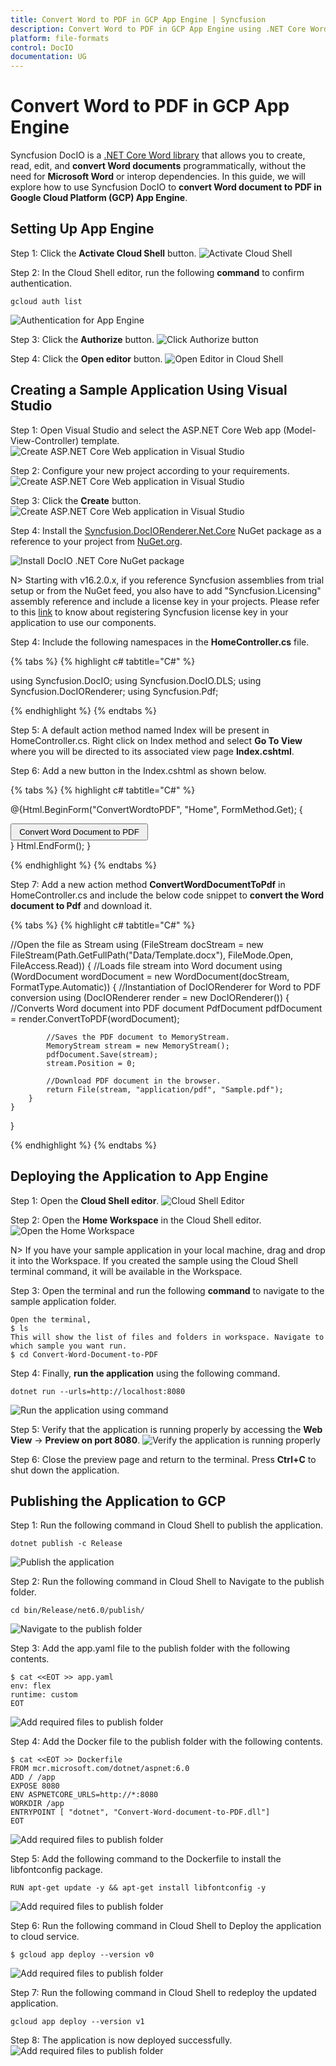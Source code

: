 ```yaml
---
title: Convert Word to PDF in GCP App Engine | Syncfusion
description: Convert Word to PDF in GCP App Engine using .NET Core Word (DocIO) library without Microsoft Word or interop dependencies.
platform: file-formats
control: DocIO
documentation: UG
---
```


# Convert Word to PDF in GCP App Engine

Syncfusion DocIO is a [.NET Core Word library](https://www.syncfusion.com/document-processing/word-framework/net-core/word-library) that allows you to create, read, edit, and **convert Word documents** programmatically, without the need for **Microsoft Word** or interop dependencies. In this guide, we will explore how to use Syncfusion DocIO to **convert Word document to PDF in Google Cloud Platform (GCP) App Engine**.

## Setting Up App Engine

Step 1: Click the **Activate Cloud Shell** button.
![Activate Cloud Shell](GCP_Images/Activate-Cloud-Shell-WordtoPDF.png)

Step 2: In the Cloud Shell editor, run the following **command** to confirm authentication.
```
gcloud auth list
```
![Authentication for App Engine](GCP_Images/Authentication-WordtoPDF.png)

Step 3: Click the **Authorize** button.
![Click Authorize button](GCP_Images/Authorize-WordtoPDF.png)

Step 4: Click the **Open editor** button.
![Open Editor in Cloud Shell](GCP_Images/Editor-Button-WordtoPDF.png)

## Creating a Sample Application Using Visual Studio

Step 1: Open Visual Studio and select the ASP.NET Core Web app (Model-View-Controller) template.
![Create ASP.NET Core Web application in Visual Studio](ASP-NET-Core_images/CreateProjectforConversion.png)

Step 2: Configure your new project according to your requirements.
![Create ASP.NET Core Web application in Visual Studio](GCP_Images/Configuration_WordtoPDF.png)

Step 3: Click the **Create** button.
![Create ASP.NET Core Web application in Visual Studio](GCP_Images/Additional-Information-WordtoPDF.png)

Step 4: Install the [Syncfusion.DocIORenderer.Net.Core](https://www.nuget.org/packages/Syncfusion.DocIORenderer.Net.Core) NuGet package as a reference to your project from [NuGet.org](https://www.nuget.org/).

![Install DocIO .NET Core NuGet package](ASP-NET-Core_images/NugetPackage.png)

N> Starting with v16.2.0.x, if you reference Syncfusion assemblies from trial setup or from the NuGet feed, you also have to add "Syncfusion.Licensing" assembly reference and include a license key in your projects. Please refer to this [link](https://help.syncfusion.com/common/essential-studio/licensing/overview) to know about registering Syncfusion license key in your application to use our components.

Step 4: Include the following namespaces in the **HomeController.cs** file.

{% tabs %}
{% highlight c# tabtitle="C#" %}

using Syncfusion.DocIO;
using Syncfusion.DocIO.DLS;
using Syncfusion.DocIORenderer;
using Syncfusion.Pdf;

{% endhighlight %}
{% endtabs %}

Step 5: A default action method named Index will be present in HomeController.cs. Right click on Index method and select **Go To View** where you will be directed to its associated view page **Index.cshtml**.

Step 6: Add a new button in the Index.cshtml as shown below.

{% tabs %}
{% highlight c# tabtitle="C#" %}

@{Html.BeginForm("ConvertWordtoPDF", "Home", FormMethod.Get);
{
<div>
    <input type="submit" value="Convert Word Document to PDF" style="width:220px;height:27px" />
</div>
}
Html.EndForm();
}

{% endhighlight %}
{% endtabs %}

Step 7: Add a new action method **ConvertWordDocumentToPdf** in HomeController.cs and include the below code snippet to **convert the Word document to Pdf** and download it.

{% tabs %}
{% highlight c# tabtitle="C#" %}

//Open the file as Stream
using (FileStream docStream = new FileStream(Path.GetFullPath("Data/Template.docx"), FileMode.Open, FileAccess.Read))
{
    //Loads file stream into Word document
    using (WordDocument wordDocument = new WordDocument(docStream, FormatType.Automatic))
    {
        //Instantiation of DocIORenderer for Word to PDF conversion
        using (DocIORenderer render = new DocIORenderer())
        {
            //Converts Word document into PDF document
            PdfDocument pdfDocument = render.ConvertToPDF(wordDocument);

            //Saves the PDF document to MemoryStream.
            MemoryStream stream = new MemoryStream();
            pdfDocument.Save(stream);
            stream.Position = 0;

            //Download PDF document in the browser.
            return File(stream, "application/pdf", "Sample.pdf");
        }
    }
}

{% endhighlight %}
{% endtabs %}

## Deploying the Application to App Engine

Step 1: Open the **Cloud Shell editor**.
![Cloud Shell Editor](GCP_Images/Cloud-Shell-Editor-WordtoPDF.png)

Step 2: Open the **Home Workspace** in the Cloud Shell editor.
![Open the Home Workspace](GCP_Images/Terminal-WordtoPDF.png)

N> If you have your sample application in your local machine, drag and drop it into the Workspace. If you created the sample using the Cloud Shell terminal command, it will be available in the Workspace.

Step 3: Open the terminal and run the following **command** to navigate to the sample application folder.
```
Open the terminal,
$ ls
This will show the list of files and folders in workspace. Navigate to which sample you want run.
$ cd Convert-Word-Document-to-PDF
```

Step 4: Finally, **run the application** using the following command.
```
dotnet run --urls=http://localhost:8080
```
![Run the application using command](GCP_Images/Run-Application-Command-WordtoPDF.png)

Step 5: Verify that the application is running properly by accessing the **Web View** -> **Preview on port 8080**.
![Verify the application is running properly](GCP_Images/Web-View-WordtoPDF.png)

Step 6: Close the preview page and return to the terminal. Press **Ctrl+C** to shut down the application.

## Publishing the Application to GCP

Step 1: Run the following command in Cloud Shell to publish the application.
```
dotnet publish -c Release
```
![Publish the application](GCP_Images/Publish_WordtoPDF.png)

Step 2: Run the following command in Cloud Shell to Navigate to the publish folder.
```
cd bin/Release/net6.0/publish/
```
![Navigate to the publish folder](GCP_Images/Navigate_Publish_Folder.png)

Step 3: Add the app.yaml file to the publish folder with the following contents.
```
$ cat <<EOT >> app.yaml
env: flex
runtime: custom   
EOT
```
![Add required files to publish folder](GCP_Images/Docker-File-WordtoPDF.png)

Step 4: Add the Docker file to the publish folder with the following contents.
```
$ cat <<EOT >> Dockerfile
FROM mcr.microsoft.com/dotnet/aspnet:6.0
ADD / /app
EXPOSE 8080
ENV ASPNETCORE_URLS=http://*:8080
WORKDIR /app
ENTRYPOINT [ "dotnet", "Convert-Word-document-to-PDF.dll"]
EOT
```
![Add required files to publish folder](GCP_Images/Deploy-to-Cloud-WordtoPDF.png)

Step 5: Add the following command to the Dockerfile to install the libfontconfig package.
```
RUN apt-get update -y && apt-get install libfontconfig -y
```
![Add required files to publish folder](GCP_Images/Libfontconfig-WordtoPDF.png)

Step 6: Run the following command in Cloud Shell to Deploy the application to cloud service.
```
$ gcloud app deploy --version v0
```
![Add required files to publish folder](GCP_Images/Deploy-WordtoPDF.png)

Step 7: Run the following command in Cloud Shell to redeploy the updated application.
```
gcloud app deploy --version v1
```

Step 8: The application is now deployed successfully.
![Add required files to publish folder](GCP_Images/Libfontconfig-WordtoPDF.png)
